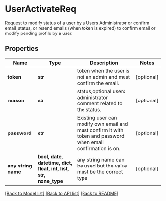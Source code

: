 # UserActivateReq

Request to modify status of a user by a Users Administrator or confirm email_status, or resend emails (when token is expired) to confirm email or modify pending profile by a user.

## Properties
Name | Type | Description | Notes
------------ | ------------- | ------------- | -------------
**token** | **str** | token when the user is not an admin and must confirm the email.  | [optional] 
**reason** | **str** | status,optional users administrator comment related to the status.  | [optional] 
**password** | **str** | Existing user can modify own email and must confirm it with token and password when email confirmation is on.  | [optional] 
**any string name** | **bool, date, datetime, dict, float, int, list, str, none_type** | any string name can be used but the value must be the correct type | [optional]

[[Back to Model list]](../README.md#documentation-for-models) [[Back to API list]](../README.md#documentation-for-api-endpoints) [[Back to README]](../README.md)



